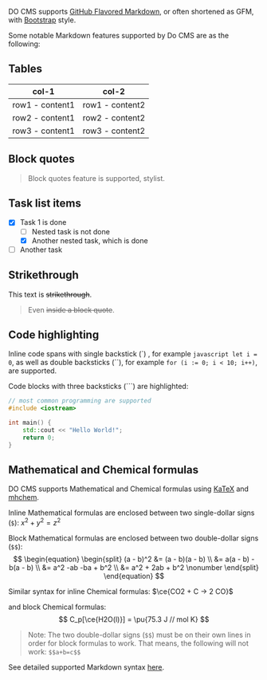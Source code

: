 DO CMS supports [GitHub Flavored Markdown](https://github.github.com/gfm/), or often shortened as GFM, with [Bootstrap](https://getbootstrap.com/docs/5.0/) style.

Some notable Markdown features supported by Do CMS are as the following:

## Tables

|col-1|col-2|
|---|---|
|row1 - content1|row1 - content2|
|row2 - content1|row2 - content2|
|row3 - content1|row3 - content2|

## Block quotes

> Block quotes feature is supported, stylist.

## Task list items

- [x] Task 1 is done
  - [ ] Nested task is not done
  - [x] Another nested task, which is done
- [ ] Another task

## Strikethrough

This text is ~~strikethrough~~.

> Even ~~inside a block quote~~.

## Code highlighting

Inline code spans with single backstick (\`) , for example `javascript let i = 0`, as well as double backsticks (\``), for example ``for (i := 0; i < 10; i++)``, are supported.

Code blocks with three backsticks (```) are highlighted:

```cpp
// most common programming are supported
#include <iostream>

int main() {
    std::cout << "Hello World!";
    return 0;
}
```

## Mathematical and Chemical formulas

DO CMS supports Mathematical and Chemical formulas using [KaTeX](https://katex.org/docs/support_table.html) and [mhchem](https://mhchem.github.io/MathJax-mhchem/).

Inline Mathematical formulas are enclosed between two single-dollar signs (`$`): $x^2 + y^2 = z^2$

Block Mathematical formulas are enclosed between two double-dollar signs (`$$`):
$$
\begin{equation}
\begin{split}
(a - b)^2 &= (a - b)(a - b) \\
&= a(a - b) - b(a - b)      \\
&= a^2 -ab -ba + b^2        \\
&= a^2 + 2ab + b^2          \nonumber
\end{split}
\end{equation}
$$

Similar syntax for inline Chemical formulas: $\ce{CO2 + C -> 2 CO}$

and block Chemical formulas:
$$
C_p[\ce{H2O(l)}] = \pu{75.3 J // mol K}
$$

> Note: The two double-dollar signs (`$$`) must be on their own lines in order for block formulas to work.
> That means, the following will not work: `$$a+b=c$$`

See detailed supported Markdown syntax [here](../../reference/markdown/).
